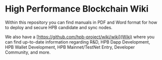 # High Performance Blockchain Wiki

Within this repository you can find manuals in PDF and Word format for how to deploy and secure HPB candidate and sync nodes.

We also have a [https://github.com/hpb-project/wiki/wiki](Wiki) where you can find up-to-date information regarding R&D, HPB Dapp Development, HPB Wallet Development, HPB Mainnet/TestNet Entry, Developer Community, and more.
